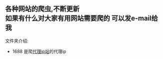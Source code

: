 各种网站的爬虫,不断更新  
如果有什么对大家有用网站需要爬的 可以发e-mail给我  
--------------------------------  
文件夹介绍: 

* 1688 是爬[代理ip站](http://www.xicidaili.com)的代理ip 
